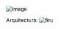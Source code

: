 ![image](https://github.com/user-attachments/assets/6696e42b-3d78-428d-8b91-5a5f87689fbf)

Arquitectura:
![firu](https://github.com/user-attachments/assets/3b471e05-b620-463e-9061-cbe70fbe9d5a)
